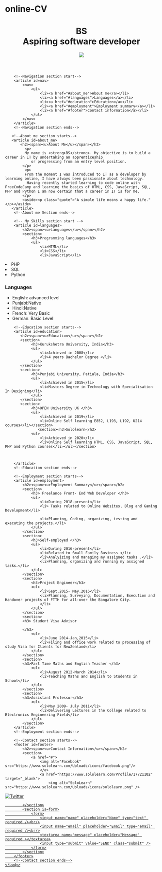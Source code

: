 # online-CV
<!DOCTYPE html>
<html>
    <head>
        <link rel="stylesheet" href="Online CV(CSS).css">
        <title>BS</title>
    </head>
    <body>
        <!--Header section starts-->
        <header>
                <h1><span>BS<br>Aspiring software developer</span></h1>
                <img id=cv_pic src="cv.pic.jpg">
        </header>
        <!--Header section ends-->

        <!--Navigation section start-->
        <article id=nav>
            <nav>
                <ul>
                    <li><a href="#about_me">About me</a></li>
                    <li><a href="#languages">Languages</a></li>
                    <li><a href="#education">Education</a></li>
                    <li><a href="#employment">Employment summary</a></li>
                    <li><a href="#footer">Contact information</a></li> 
                </ul>
            </nav>
        </article>
        <!--Navigation section ends-->
        
       <!--About me section starts-->
       <article id=about_me>
           <h2><span><u>About Me</u></span></h2>
             <p>
             My name is <strong>BS</strong>. My objective is to build a career in IT by undertaking an apprenticeship
                or progressing from an entry level position.
            </p>
             <p>
             From the moment I was introduced to IT as a developer by learning online, I have always been passionate about technology.
              Having recently started learning to code online with FreeCodeCamp and learning the basics of HTML, CSS, JavaScript, SQL, PHP and Python I am now certain that a career in IT is for me.
            </p>   
            <aside><p class="quote">"A simple life means a happy life."</p></aside>
       </article>
        <!--About me Section ends-->

        <!-- My Skills section start -->
        <article id=languages>
            <h2><span><u>Languages</u></span></h2>
            <section>
                <h3>Programming languages</h3>
                <ul>
                    <li>HTML</li>
                    <li>CSS</li>
                    <li>JavaScript</li>
                    
<li>PHP</li>
                    <li>SQL</li>
                    <li>Python</li>                </ul>
            </section>
            <section>
                <h3>Languages</h3>
                <ul>
                    <li>English: advanced level</li>
<li>Punjabi:Native</li> <li>Hindi:Native</li>                               
                    <li>French: Very Basic</li>
                    <li>German: Basic Level</li>
                </ul>
                </section>
        </article>
        <!--My Skills section end-->

        <!--Education section starts-->
        <article id=education>
           <h2><span><u>Education</u></span></h2>
           <section>
                <h3>Kurukshetra University, India</h3>
                <ul>
                    <li>Achieved in 2008</li>
                    <li>4 years Bachelor Degree </li>
                </ul>
           </section>
           <section>
                <h3>Punjabi University, Patiala, India</h3>
                <ul>
                    <li>Achieved in 2015</li>
                    <li>Masters Degree in Technology with Specialisation In Designing</li>
                </ul>
           </section>
           <section>
                <h3>OPEN University UK </h3>
                <ul>
                    <li>Achieved in 2019</li>
                    <li>Online Self learning E852, L193, L192, U214 courses</li></section>
                   <section><h3>Sololearn</h3>
                <ul>
                    <li>Achieved in 2020</li>
                    <li>Online Self learning HTML, CSS, JavaScript, SQL, PHP and Python courses</li></ul></section>
                    
                
         
        </article>
        <!--Education section ends-->

        <!--Employment section starts-->
        <article id=employment>
            <h2><span><u>Employment Summary</u></span></h2>
            <section>
                <h3> Freelance Front- End Web Developer </h3>
                <ul>
                    <li>During 2018-present</li>
                    <li> Tasks related to Online Websites, Blog and Gaming Development</li>
                  
                    <li>Planning, Coding, organizing, testing and executing the projects.</li>
                </ul>
            </section>
            <section>
                <h3>Self-employed </h3>
                <ul>
                    <li>During 2016-present</li>
                    <li>Related to Small Family Business </li>
                    <li>Analyizing and managing my assigned tasks .</li>
                    <li>Planning, organizing and running my assigned tasks.</li>
                </ul>
            </section>
            <section>
                <h3>Project Engineer</h3>
                <ul>
                    <li>Sept.2015- May.2016</li>
                    <li>Planning, Surveying, Documentation, Execution and Handover projects of FTTH for all-over the Bangalore City. 
                    </li>
                </ul>
            </section>
            <section>
            <h3> Student Visa Advisor
            
            </h3>
                <ul>
                    <li>June 2014-Jan,2015</li>
                    <li>Filing and office work related to processing of  study Visa for Clients for NewZealand</li>
                </ul>
            </section>
            <section>
            <h3>Part Time Maths and English Teacher </h3>
                <ul>
                    <li>August 2012-March 2014</li>
                    <li>Teaching Maths and English to Students in School</li>
                </ul>
            </section>
            <section>
            <h3>Assistant Professor</h3>
                <ul>
                    <li>May 2009- July 2011</li>
                    <li>Delivering Lectures in the College related to Electronics Engineering Field</li>
                </ul>
            </section>
        </article>
        <!--Employment section ends-->

        <!--Contact section starts-->
        <footer id=footer>
            <h2><span><u>Contact Information</u></span></h2>
            <section>
                <a href="#">
                    <img alt="Facebook" src="https://www.sololearn.com/Uploads/icons/facebook.png"/>
                    </a>
                    <a href="https://www.sololearn.com/Profile/17721102" target="_blank">
                        <img alt="SoloLearn" src="https://www.sololearn.com/Uploads/icons/sololearn.png" />
  <a href="#" target="_blank">
                        <img alt="Twitter" src="https://www.sololearn.com/Uploads/icons/twitter.png"/>                      
   
            </section>
            <section is=form>
                <form>
                    <input name="name" placeholder="Name" type="text" required /><br/>
                    <input name="email" placeholder="Email" type="email" required /><br/>
                    <textarea name="message" placeholder="Message" required ></textarea>
                    <input type="submit" value="SEND" class="submit" />
                </form>
            </section>
        </footer>
        <!--Contact section ends-->
    </body>
</html>
